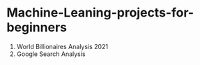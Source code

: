 # Machine-Leaning-projects-for-beginners
1. World Billionaires Analysis 2021
2. Google Search Analysis
